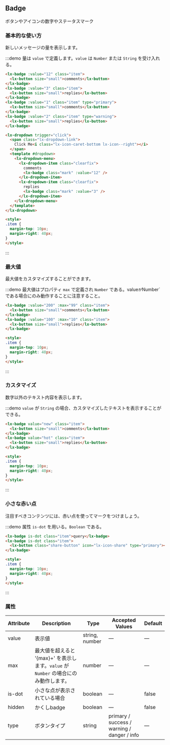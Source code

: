 ## Badge

ボタンやアイコンの数字やステータスマーク

### 基本的な使い方

新しいメッセージの量を表示します。

:::demo 量は `value` で定義します。`value` は `Number` または `String` を受け入れる。

```html
<lx-badge :value="12" class="item">
  <lx-button size="small">comments</lx-button>
</lx-badge>
<lx-badge :value="3" class="item">
  <lx-button size="small">replies</lx-button>
</lx-badge>
<lx-badge :value="1" class="item" type="primary">
  <lx-button size="small">comments</lx-button>
</lx-badge>
<lx-badge :value="2" class="item" type="warning">
  <lx-button size="small">replies</lx-button>
</lx-badge>

<lx-dropdown trigger="click">
  <span class="lx-dropdown-link">
    Click Me<i class="lx-icon-caret-bottom lx-icon--right"></i>
  </span>
  <template #dropdown>
    <lx-dropdown-menu>
      <lx-dropdown-item class="clearfix">
        comments
        <lx-badge class="mark" :value="12" />
      </lx-dropdown-item>
      <lx-dropdown-item class="clearfix">
        replies
        <lx-badge class="mark" :value="3" />
      </lx-dropdown-item>
    </lx-dropdown-menu>
  </template>
</lx-dropdown>

<style>
.item {
  margin-top: 10px;
  margin-right: 40px;
}
</style>
```
:::

### 最大値

最大値をカスタマイズすることができます。

:::demo 最大値はプロパティ `max` で定義され `Number` である。value` が `Number` である場合にのみ動作することに注意すること。

```html
<lx-badge :value="200" :max="99" class="item">
  <lx-button size="small">comments</lx-button>
</lx-badge>
<lx-badge :value="100" :max="10" class="item">
  <lx-button size="small">replies</lx-button>
</lx-badge>

<style>
.item {
  margin-top: 10px;
  margin-right: 40px;
}
</style>
```
:::

### カスタマイズ

数字以外のテキスト内容を表示します。

:::demo `value` が `String` の場合、カスタマイズしたテキストを表示することができる。

```html
<lx-badge value="new" class="item">
  <lx-button size="small">comments</lx-button>
</lx-badge>
<lx-badge value="hot" class="item">
  <lx-button size="small">replies</lx-button>
</lx-badge>

<style>
.item {
  margin-top: 10px;
  margin-right: 40px;
}
</style>
```
:::

### 小さな赤い点

注目すべきコンテンツには、赤い点を使ってマークをつけましょう。

:::demo 属性 `is-dot` を用いる。`Boolean` である。

```html
<lx-badge is-dot class="item">query</lx-badge>
<lx-badge is-dot class="item">
  <lx-button class="share-button" icon="lx-icon-share" type="primary"></lx-button>
</lx-badge>

<style>
.item {
  margin-top: 10px;
  margin-right: 40px;
}
</style>
```
:::

### 属性
| Attribute     | Description     | Type            | Accepted Values       | Default |
|-------------  |---------------- |---------------- |---------------------- |-------- |
| value         | 表示値   | string, number  |          —            |    —    |
| max           | 最大値を超えると '{max}+' を表示します。`value` が `Number` の場合にのみ動作します。   | number  |         —              |     —    |
| is-dot        | 小さな点が表示されている場合 | boolean   |    —           |  false  |
| hidden        | かくしbadge    | boolean         |          —            |  false  |
| type          | ボタンタイプ     | string          | primary / success / warning / danger / info |   —  |
